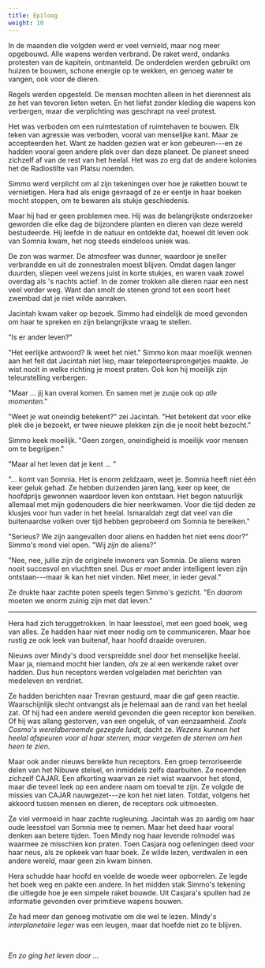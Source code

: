 ```yaml
---
title: Epiloog
weight: 10
---
```


In de maanden die volgden werd er veel vernield, maar nog meer opgebouwd. Alle wapens werden verbrand. De raket werd, ondanks protesten van de kapitein, ontmanteld. De onderdelen werden gebruikt om huizen te bouwen, schone energie op te wekken, en genoeg water te vangen, ook voor de dieren. 

Regels werden opgesteld. De mensen mochten alleen in het dierennest als ze het van tevoren lieten weten. En het liefst zonder kleding die wapens kon verbergen, maar die verplichting was geschrapt na veel protest.

Het was verboden om een ruimtestation of ruimtehaven te bouwen. Elk teken van agressie was verboden, vooral van menselijke kant. Maar ze accepteerden het. Want ze hadden gezien wat er kon gebeuren---en ze hadden vooral geen andere plek over dan deze planeet. De planeet sneed zichzelf af van de rest van het heelal. Het was zo erg dat de andere kolonies het de Radiostilte van Platsu noemden.

Simmo werd verplicht om al zijn tekeningen over hoe je raketten bouwt te vernietigen. Hera had als enige gevraagd of ze er eentje in haar boeken mocht stoppen, om te bewaren als stukje geschiedenis.

Maar hij had er geen problemen mee. Hij was de belangrijkste onderzoeker geworden die elke dag de bijzondere planten en dieren van deze wereld bestudeerde. Hij leefde in de natuur en ontdekte dat, hoewel dit leven ook van Somnia kwam, het nog steeds eindeloos uniek was. 

De zon was warmer. De atmosfeer was dunner, waardoor je sneller verbrandde en uit de zonnestralen moest blijven. Omdat dagen langer duurden, sliepen veel wezens juist in korte stukjes, en waren vaak zowel overdag als 's nachts actief. In de zomer trokken alle dieren naar een nest veel verder weg. Want dan smolt de stenen grond tot een soort heet zwembad dat je niet wilde aanraken.

Jacintah kwam vaker op bezoek. Simmo had eindelijk de moed gevonden om haar te spreken en zijn belangrijkste vraag te stellen.

"Is er ander leven?"

"Het eerlijke antwoord? Ik weet het niet." Simmo kon maar moeilijk wennen aan het feit dat Jacintah niet liep, maar teleporteersprongetjes maakte. Je wist nooit in welke richting je moest praten. Ook kon hij moeilijk zijn teleurstelling verbergen.

"Maar ... jij kan overal komen. En samen met je zusje ook op _alle momenten_."

"Weet je wat oneindig betekent?" zei Jacintah. "Het betekent dat voor elke plek die je bezoekt, er twee nieuwe plekken zijn die je nooit hebt bezocht."

Simmo keek moeilijk. "Geen zorgen, oneindigheid is moeilijk voor mensen om te begrijpen."

"Maar al het leven dat je kent ... "

"... komt van Somnia. Het is enorm zeldzaam, weet je. Somnia heeft niet één keer geluk gehad. Ze hebben duizenden jaren lang, keer op keer, de hoofdprijs gewonnen waardoor leven kon ontstaan. Het begon natuurlijk allemaal met mijn godenouders die hier neerkwamen. Voor die tijd deden ze klusjes voor hun vader in het heelal. Ismaraldah zegt dat veel van die buitenaardse volken over tijd hebben geprobeerd om Somnia te bereiken."

"Serieus? We zijn aangevallen door aliens en hadden het niet eens door?" Simmo's mond viel open. "Wij _zijn_ de aliens?"

"Nee, nee, jullie zijn de originele inwoners van Somnia. De aliens waren nooit succesvol en vluchtten snel. Dus er _moet_ ander intelligent leven zijn ontstaan---maar ik kan het niet vinden. Niet meer, in ieder geval."

Ze drukte haar zachte poten speels tegen Simmo's gezicht. "En _daarom_ moeten we enorm zuinig zijn met dat leven."

___

Hera had zich teruggetrokken. In haar leesstoel, met een goed boek, weg van alles. Ze hadden haar niet meer nodig om te communiceren. Maar hoe rustig ze ook leek van buitenaf, haar hoofd draaide overuren.

Nieuws over Mindy's dood verspreidde snel door het menselijke heelal. Maar ja, niemand mocht hier landen, _als_ ze al een werkende raket over hadden. Dus hun receptors werden volgeladen met berichten van medeleven en verdriet. 

Ze hadden berichten naar Trevran gestuurd, maar die gaf geen reactie. Waarschijnlijk slecht ontvangst als je helemaal aan de rand van het heelal zat. Of hij had een andere wereld gevonden die geen receptor kon bereiken. Of hij was allang gestorven, van een ongeluk, of van eenzaamheid. _Zoals Cosmo's wereldberoemde gezegde luidt,_ dacht ze. _Wezens kunnen het heelal afspeuren voor al haar sterren, maar vergeten de sterren om hen heen te zien._

Maar ook ander nieuws bereikte hun receptors. Een groep terroriseerde delen van het Nibuwe stelsel, en inmiddels zelfs daarbuiten. Ze noemden zichzelf CAJAR. Een afkorting waarvan ze niet wist waarvoor het stond, maar die teveel leek op een andere naam om toeval te zijn. Ze volgde de missies van CAJAR nauwgezet---ze kon het niet laten. Totdat, volgens het akkoord tussen mensen en dieren, de receptors ook uitmoesten.

Ze viel vermoeid in haar zachte rugleuning. Jacintah was zo aardig om haar oude leesstoel van Somnia mee te nemen. Maar het deed haar vooral denken aan betere tijden. Toen Mindy nog haar levende rolmodel was waarmee ze misschien kon praten. Toen Casjara nog oefeningen deed voor haar neus, als ze opkeek van haar boek. Ze wilde lezen, verdwalen in een andere wereld, maar geen zin kwam binnen.

Hera schudde haar hoofd en voelde de woede weer opborrelen. Ze legde het boek weg en pakte een andere. In het midden stak Simmo's tekening die uitlegde hoe je een simpele raket bouwde. Uit Casjara's spullen had ze informatie gevonden over primitieve wapens bouwen.

Ze had meer dan genoeg motivatie om die wel te lezen. Mindy's _interplanetaire leger_ was een leugen, maar dat hoefde niet zo te blijven.

&nbsp;

_En zo ging het leven door ..._